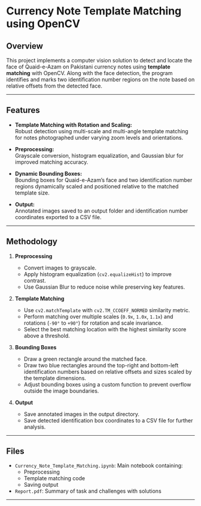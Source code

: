 # Currency Note Template Matching using OpenCV

## Overview
This project implements a computer vision solution to detect and locate the face of Quaid-e-Azam on Pakistani currency notes using **template matching** with OpenCV. Along with the face detection, the program identifies and marks two identification number regions on the note based on relative offsets from the detected face.

---

## Features

- **Template Matching with Rotation and Scaling:**  
  Robust detection using multi-scale and multi-angle template matching for notes photographed under varying zoom levels and orientations.

- **Preprocessing:**  
  Grayscale conversion, histogram equalization, and Gaussian blur for improved matching accuracy.

- **Dynamic Bounding Boxes:**  
  Bounding boxes for Quaid-e-Azam’s face and two identification number regions dynamically scaled and positioned relative to the matched template size.

- **Output:**  
  Annotated images saved to an output folder and identification number coordinates exported to a CSV file.

---

## Methodology

1. **Preprocessing**  
   - Convert images to grayscale.  
   - Apply histogram equalization (`cv2.equalizeHist`) to improve contrast.  
   - Use Gaussian Blur to reduce noise while preserving key features.

2. **Template Matching**  
   - Use `cv2.matchTemplate` with `cv2.TM_CCOEFF_NORMED` similarity metric.  
   - Perform matching over multiple scales (`0.9x`, `1.0x`, `1.1x`) and rotations (`-90°` to `+90°`) for rotation and scale invariance.  
   - Select the best matching location with the highest similarity score above a threshold.

3. **Bounding Boxes**  
   - Draw a green rectangle around the matched face.  
   - Draw two blue rectangles around the top-right and bottom-left identification numbers based on relative offsets and sizes scaled by the template dimensions.  
   - Adjust bounding boxes using a custom function to prevent overflow outside the image boundaries.

4. **Output**  
   - Save annotated images in the output directory.  
   - Save detected identification box coordinates to a CSV file for further analysis.

---

## Files

- `Currency_Note_Template_Matching.ipynb`: Main notebook containing:
  - Preprocessing  
  - Template matching code
  - Saving output
- `Report.pdf`: Summary of task and challenges with solutions  

---
